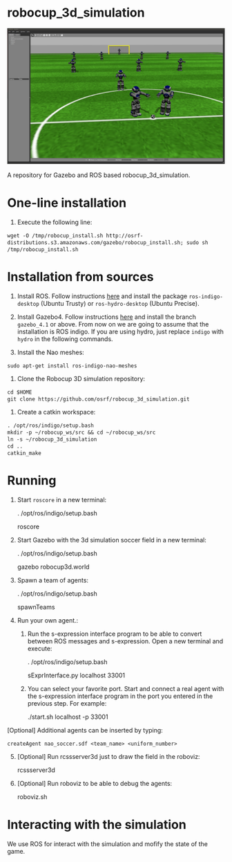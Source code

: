 robocup_3d_simulation
=====================

![Alt text](/naos_robocup.png?raw=true "3D Simulation game simulated in Gazebo")

A repository for Gazebo and ROS based robocup_3d_simulation.

One-line installation
============

1. Execute the following line:

```
wget -O /tmp/robocup_install.sh http://osrf-distributions.s3.amazonaws.com/gazebo/robocup_install.sh; sudo sh /tmp/robocup_install.sh
```
Installation from sources
=========================

1. Install ROS. Follow instructions
 [here](http://wiki.ros.org/indigo/Installation/Ubuntu) and install the package
 `ros-indigo-desktop` (Ubuntu Trusty) or `ros-hydro-desktop` (Ubuntu Precise).

1. Install Gazebo4. Follow instructions
 [here](http://gazebosim.org/tutorials?tut=install_from_source&cat=install) and
 install the branch `gazebo_4.1` or above. From now on we are going to assume
 that the installation is ROS indigo. If you are using hydro, just replace
 `indigo` with `hydro` in the following commands.

1. Install the Nao meshes:

  ~~~
  sudo apt-get install ros-indigo-nao-meshes
  ~~~

1. Clone the Robocup 3D simulation repository:

  ~~~
  cd $HOME
  git clone https://github.com/osrf/robocup_3d_simulation.git
  ~~~

1. Create a catkin workspace:

  ~~~
  . /opt/ros/indigo/setup.bash
  mkdir -p ~/robocup_ws/src && cd ~/robocup_ws/src
  ln -s ~/robocup_3d_simulation
  cd ..
  catkin_make
  ~~~

Running
=======

1. Start `roscore` in a new terminal:

    . /opt/ros/indigo/setup.bash

    roscore

2. Start Gazebo with the 3d simulation soccer field in a new terminal:

    . /opt/ros/indigo/setup.bash

    gazebo robocup3d.world

3. Spawn a team of agents:

    . /opt/ros/indigo/setup.bash

    spawnTeams

4. Run your own agent.:

    1. Run the s-expression interface program to be able to convert between ROS
    messages and s-expression. Open a new terminal and execute:

        . /opt/ros/indigo/setup.bash

        sExprInterface.py localhost 33001

    2. You can select your favorite port. Start and connect a real agent with the
    s-expression interface program in the port you entered in the previous step.
    For example:

        ./start.sh localhost -p 33001

[Optional] Additional agents can be inserted by typing:

    createAgent nao_soccer.sdf <team_name> <uniform_number>

5. [Optional] Run rcssserver3d just to draw the field in the roboviz:

    rcssserver3d

6. [Optional] Run roboviz to be able to debug the agents:

    roboviz.sh


Interacting with the simulation
===============================

We use ROS for interact with the simulation and mofify the state of the game.

